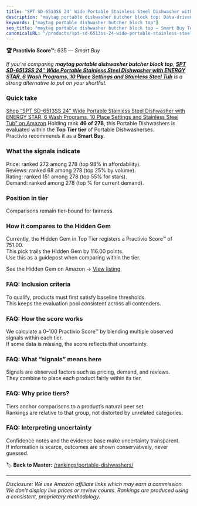 ```yaml
---
title: "SPT SD-6513SS 24″ Wide Portable Stainless Steel Dishwasher with ENERGY STAR, 6 Wash Programs, 10 Place Settings and Stainless Steel Tub"
description: "maytag portable dishwasher butcher block top: Data-driven within Top Tier ranking using the Practivio Score™. Positioned by quality, value, demand, findability…"
keywords: ["maytag portable dishwasher butcher block top"]
seo_title: "maytag portable dishwasher butcher block top — Smart Buy Top Tier (2025)"
canonicalURL: "/products/spt-sd-6513ss-24-wide-portable-stainless-steel-dishwasher-with-energy-star-6-wash-programs-10-place-settings-and-stainless-steel-tub-B08FVNPS38/"
---
```


**🏆 Practivio Score™:** 635 — _Smart Buy_


*If you're comparing **maytag portable dishwasher butcher block top**, **[SPT SD-6513SS 24″ Wide Portable Stainless Steel Dishwasher with ENERGY STAR, 6 Wash Programs, 10 Place Settings and Stainless Steel Tub](https://www.amazon.com/dp/B08FVNPS38?tag=practivio-20)** is a strong alternative to put on your shortlist.*
### Quick take
[Shop “SPT SD-6513SS 24″ Wide Portable Stainless Steel Dishwasher with ENERGY STAR, 6 Wash Programs, 10 Place Settings and Stainless Steel Tub” on Amazon](https://www.amazon.com/dp/B08FVNPS38?tag=practivio-20)
Holding rank **46 of 278**, this Portable Dishwashers is evaluated within the **Top Tier tier** of Portable Dishwasherses.  
Practivio recommends it as a **Smart Buy**.

### What the signals indicate
Price: ranked 272 among 278 (top 98% in affordability).  
Reviews: ranked 68 among 278 (top 25% by volume).  
Rating: ranked 151 among 278 (top 55% for stars).  
Demand: ranked  among 278 (top % for current demand).

### Position in tier
Comparisons remain tier-bound for fairness.

### How it compares to the Hidden Gem
Currently, the Hidden Gem in Top Tier registers a Practivio Score™ of 751.00.  
This pick trails the Hidden Gem by 116.00 points.  
Use this as a guidepost when comparing within the tier.  

See the Hidden Gem on Amazon → [View listing](https://www.amazon.com/dp/B08N6WV3HX?tag=practivio-20)

### FAQ: Inclusion criteria
To qualify, products must first satisfy baseline thresholds.  
This keeps the evaluation pool consistent across all contenders.

### FAQ: How the score works
We calculate a 0–100 Practivio Score™ by blending multiple observed signals within each tier.  
If some data is missing, the score reflects that uncertainty.

### FAQ: What “signals” means here
Signals are observed factors such as pricing, demand, and reviews.  
They combine to place each product fairly within its tier.

### FAQ: Why price tiers?
Tiers anchor comparisons to a product’s natural peer set.  
Rankings are relative to that group, not distorted by unrelated categories.

### FAQ: Interpreting uncertainty
Confidence notes and the evidence base make uncertainty transparent.  
If information is scarce, outcomes are shown conservatively, never guessed.


🏷️ **Back to Master:** [/rankings/portable-dishwashers/](/rankings/portable-dishwashers/)

---
_Disclosure: We use Amazon affiliate links which may earn a commission. We don’t display live prices or review counts. Rankings are produced using a consistent, proprietary methodology._
